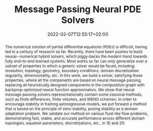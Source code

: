 ---
# Documentation: https://wowchemy.com/docs/managing-content/

title: Message Passing Neural PDE Solvers
subtitle: ''
summary: 'In this work, we introduce a message passing neural PDE solver that replaces all heuristically designed components in numerical PDE solvers with backprop-optimized neural function approximators. Published at ICLR 2022 (Spotlight).'
authors:
- Johannes Brandstetter 
- Daniel E. Worrall
- Max Welling
tags: ['Partial Differential Equations', 'Learning2Simulate', 'Neural Solvers', 'AI4Science', 'Graph Neural Networks', 'Deep Learning']
categories: ['Neural Solvers']
date: 2022-02-07T12:55:17+02:00
lastmod: 2022-02-07T12:55:17+02:00
featured: false
draft: false

# Featured image
# To use, add an image named `featured.jpg/png` to your page's folder.
# Focal points: Smart, Center, TopLeft, Top, TopRight, Left, Right, BottomLeft, Bottom, BottomRight.
image:
  caption: 'Message Passing Neural PDE Solver'
  focal_point: 'TopRight'
  preview_only: false

# Projects (optional).
#   Associate this post with one or more of your projects.
#   Simply enter your project's folder or file name without extension.
#   E.g. `projects = ["internal-project"]` references `content/project/deep-learning/index.md`.
#   Otherwise, set `projects = []`.
projects: []
publishDate: '2022-02-07T12:55:17+02:00'
publication_types:
- '1'
abstract: 'The numerical solution of partial differential equations (PDEs) is difficult, having led to a century of research so far. Recently, there have been pushes to build neural--numerical hybrid solvers, which piggy-backs the modern trend towards fully end-to-end learned systems. Most works so far can only generalize over a subset of properties to which a generic solver would be faced, including: resolution, topology, geometry, boundary conditions, domain discretization regularity, dimensionality, etc. In this work, we build a solver, satisfying these properties, where all the components are based on neural message passing, replacing all heuristically designed components in the computation graph with backprop-optimized neural function approximators. We show that neural message passing solvers representationally contain some classical methods, such as finite differences, finite volumes, and WENO schemes. In order to encourage stability in training autoregressive models, we put forward a method that is based on the principle of zero-stability, posing stability as a domain adaptation problem. We validate our method on various fluid-like flow problems, demonstrating fast, stable, and accurate performance across different domain topologies, equation parameters, discretizations, etc., in 1D and 2D.'
publication: '*10th International Conference on Learning Representations (ICLR), 2022* (**Spotlight**)'
url_pdf: https://arxiv.org/abs/2202.03376
url_code: https://github.com/brandstetter-johannes/MP-Neural-PDE-Solvers
url_poster: https://brandstetter-johannes.github.io/media/MP-PDE-Solvers_poster.pdf
url_slides: https://brandstetter-johannes.github.io/media/MP-PDE-Solvers_slides.pdf
---